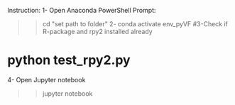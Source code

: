 Instruction:
1- Open Anaconda PowerShell Prompt:
>> cd "set path to folder"
2- conda activate env_pyVF
#3-Check if R-package and rpy2 installed already
# python  test_rpy2.py
4- Open Jupyter notebook
>> jupyter notebook
